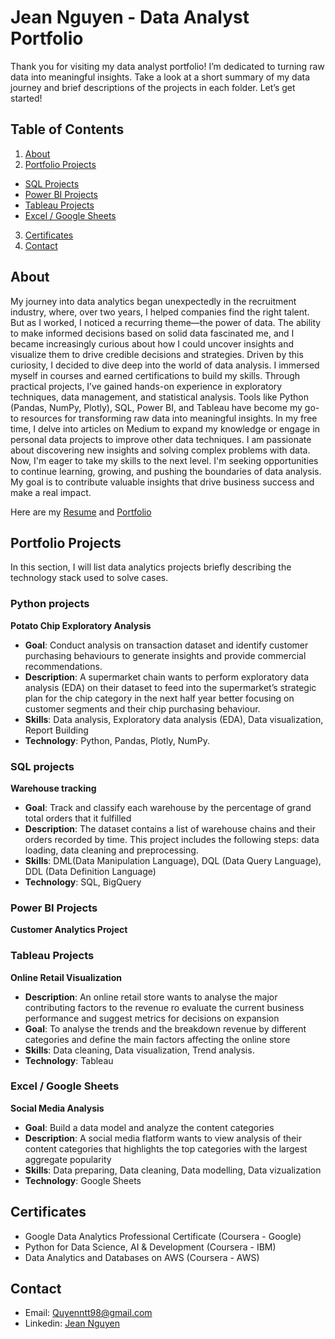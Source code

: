 # Jean Nguyen - Data Analyst Portfolio

Thank you for visiting my data analyst portfolio! I’m dedicated to turning raw data into meaningful insights. Take a look at a short summary of my data journey and brief descriptions of the projects in each folder. Let’s get started!

## Table of Contents
1. [About](#About)
2. [Portfolio Projects](#Portfolio-Projects)
- [SQL Projects](#SQL-projects)
- [Power BI Projects](#Power-BI-projects)
- [Tableau Projects](#Tableau-projects)
- [Excel / Google Sheets](#Excel/Google-Sheets-projects)
3. [Certificates](#Certificates)
4. [Contact](#Contact)

## About

My journey into data analytics began unexpectedly in the recruitment industry, where, over two years, I helped companies find the right talent. But as I worked, I noticed a recurring theme—the power of data. The ability to make informed decisions based on solid data fascinated me, and I became increasingly curious about how I could uncover insights and visualize them to drive credible decisions and strategies.
Driven by this curiosity, I decided to dive deep into the world of data analysis. I immersed myself in courses and earned certifications to build my skills. Through practical projects, I’ve gained hands-on experience in exploratory techniques, data management, and statistical analysis. Tools like Python (Pandas, NumPy, Plotly), SQL, Power BI, and Tableau have become my go-to resources for transforming raw data into meaningful insights.
In my free time, I delve into articles on Medium to expand my knowledge or engage in personal data projects to improve other data techniques. I am passionate about discovering new insights and solving complex problems with data.
Now, I'm eager to take my skills to the next level. I'm seeking opportunities to continue learning, growing, and pushing the boundaries of data analysis. My goal is to contribute valuable insights that drive business success and make a real impact.

Here are my [Resume](https://github.com/Jeanetic/data-analyst-portfolio/blob/main/Quyen%20Nguyen%20-%20Data%20Analyst%20Resume.docx.pdf) and [Portfolio](https://jean-nguyen-portfolio.unicornplatform.page/)

## Portfolio Projects
In this section, I will list data analytics projects briefly describing the technology stack used to solve cases.

### Python projects
**Potato Chip Exploratory Analysis**
- **Goal**: Conduct analysis on transaction dataset and identify customer purchasing behaviours to generate insights and provide commercial recommendations.
- **Description**: A supermarket chain wants to perform exploratory data analysis (EDA) on their dataset to feed into the supermarket’s strategic plan for the chip category in the next half year better focusing on customer segments and their chip purchasing behaviour.
- **Skills**: Data analysis, Exploratory data analysis (EDA), Data visualization, Report Building
- **Technology**: Python, Pandas, Plotly, NumPy.

### SQL projects
**Warehouse tracking**
- **Goal**: Track and classify each warehouse by the percentage of grand total orders that it fulfilled
- **Description**: The dataset contains a list of warehouse chains and their orders recorded by time. This project includes the following steps: data loading, data cleaning and preprocessing.
- **Skills**: DML(Data Manipulation Language), DQL (Data Query Language), DDL (Data Definition Language)
- **Technology**: SQL, BigQuery

### Power BI Projects
**Customer Analytics Project**


### Tableau Projects
**Online Retail Visualization**
- **Description**: An online retail store wants to analyse the major contributing factors to the revenue ro evaluate the current business performance and suggest metrics for decisions on expansion
- **Goal**: To analyse the trends and the breakdown revenue by different categories and define the main factors affecting the online store
- **Skills**: Data cleaning, Data visualization, Trend analysis.
- **Technology**: Tableau

### Excel / Google Sheets
**Social Media Analysis**
- **Goal**: Build a data model and analyze the content categories
- **Description**: A social media flatform wants to view analysis of their content categories that highlights the top categories with the largest aggregate popularity
- **Skills**: Data preparing, Data cleaning, Data modelling, Data vizualization
- **Technology**: Google  Sheets

## Certificates
- Google Data Analytics Professional Certificate (Coursera - Google)
- Python for Data Science, AI & Development (Coursera - IBM)
- Data Analytics and Databases on AWS (Coursera - AWS)

## Contact
- Email: [Quyenntt98@gmail.com](mailto:Quyenntt98@gmail.com)
- Linkedin: [Jean Nguyen](https://www.linkedin.com/in/thu-quyen-nguyen/)


